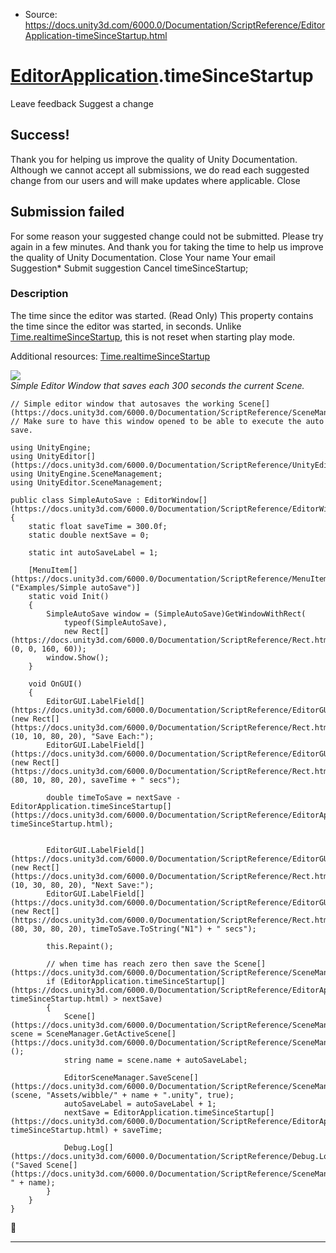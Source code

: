 * Source: https://docs.unity3d.com/6000.0/Documentation/ScriptReference/EditorApplication-timeSinceStartup.html

#  [EditorApplication](https://docs.unity3d.com/6000.0/Documentation/ScriptReference/EditorApplication.html).timeSinceStartup
Leave feedback
Suggest a change
## Success!
Thank you for helping us improve the quality of Unity Documentation. Although we cannot accept all submissions, we do read each suggested change from our users and will make updates where applicable.
Close
## Submission failed
For some reason your suggested change could not be submitted. Please <a>try again</a> in a few minutes. And thank you for taking the time to help us improve the quality of Unity Documentation.
Close
Your name Your email Suggestion* Submit suggestion
Cancel
timeSinceStartup; 
### Description
The time since the editor was started. (Read Only)
This property contains the time since the editor was started, in seconds. Unlike [Time.realtimeSinceStartup](https://docs.unity3d.com/6000.0/Documentation/ScriptReference/Time-realtimeSinceStartup.html), this is not reset when starting play mode.  
  
Additional resources: [Time.realtimeSinceStartup](https://docs.unity3d.com/6000.0/Documentation/ScriptReference/Time-realtimeSinceStartup.html)  
  
![](https://docs.unity3d.com/6000.0/Documentation/StaticFiles/ScriptRefImages/SimpleAutoSave.png)  
_Simple Editor Window that saves each 300 seconds the current Scene._
```
// Simple editor window that autosaves the working Scene[](https://docs.unity3d.com/6000.0/Documentation/ScriptReference/SceneManagement.Scene.html)
// Make sure to have this window opened to be able to execute the auto save.  
  
using UnityEngine;
using UnityEditor[](https://docs.unity3d.com/6000.0/Documentation/ScriptReference/UnityEditor.html);
using UnityEngine.SceneManagement;
using UnityEditor.SceneManagement;  
  
public class SimpleAutoSave : EditorWindow[](https://docs.unity3d.com/6000.0/Documentation/ScriptReference/EditorWindow.html)
{
    static float saveTime = 300.0f;
    static double nextSave = 0;  
  
    static int autoSaveLabel = 1;  
  
    [MenuItem[](https://docs.unity3d.com/6000.0/Documentation/ScriptReference/MenuItem.html)("Examples/Simple autoSave")]
    static void Init()
    {
        SimpleAutoSave window = (SimpleAutoSave)GetWindowWithRect(
            typeof(SimpleAutoSave),
            new Rect[](https://docs.unity3d.com/6000.0/Documentation/ScriptReference/Rect.html)(0, 0, 160, 60));
        window.Show();
    }  
  
    void OnGUI()
    {
        EditorGUI.LabelField[](https://docs.unity3d.com/6000.0/Documentation/ScriptReference/EditorGUI.LabelField.html)(new Rect[](https://docs.unity3d.com/6000.0/Documentation/ScriptReference/Rect.html)(10, 10, 80, 20), "Save Each:");
        EditorGUI.LabelField[](https://docs.unity3d.com/6000.0/Documentation/ScriptReference/EditorGUI.LabelField.html)(new Rect[](https://docs.unity3d.com/6000.0/Documentation/ScriptReference/Rect.html)(80, 10, 80, 20), saveTime + " secs");  
  
        double timeToSave = nextSave - EditorApplication.timeSinceStartup[](https://docs.unity3d.com/6000.0/Documentation/ScriptReference/EditorApplication-timeSinceStartup.html);  
  

        EditorGUI.LabelField[](https://docs.unity3d.com/6000.0/Documentation/ScriptReference/EditorGUI.LabelField.html)(new Rect[](https://docs.unity3d.com/6000.0/Documentation/ScriptReference/Rect.html)(10, 30, 80, 20), "Next Save:");
        EditorGUI.LabelField[](https://docs.unity3d.com/6000.0/Documentation/ScriptReference/EditorGUI.LabelField.html)(new Rect[](https://docs.unity3d.com/6000.0/Documentation/ScriptReference/Rect.html)(80, 30, 80, 20), timeToSave.ToString("N1") + " secs");  
  
        this.Repaint();  
  
        // when time has reach zero then save the Scene[](https://docs.unity3d.com/6000.0/Documentation/ScriptReference/SceneManagement.Scene.html)
        if (EditorApplication.timeSinceStartup[](https://docs.unity3d.com/6000.0/Documentation/ScriptReference/EditorApplication-timeSinceStartup.html) > nextSave)
        {
            Scene[](https://docs.unity3d.com/6000.0/Documentation/ScriptReference/SceneManagement.Scene.html) scene = SceneManager.GetActiveScene[](https://docs.unity3d.com/6000.0/Documentation/ScriptReference/SceneManagement.SceneManager.GetActiveScene.html)();
            string name = scene.name + autoSaveLabel;  
  
            EditorSceneManager.SaveScene[](https://docs.unity3d.com/6000.0/Documentation/ScriptReference/SceneManagement.EditorSceneManager.SaveScene.html)(scene, "Assets/wibble/" + name + ".unity", true);
            autoSaveLabel = autoSaveLabel + 1;
            nextSave = EditorApplication.timeSinceStartup[](https://docs.unity3d.com/6000.0/Documentation/ScriptReference/EditorApplication-timeSinceStartup.html) + saveTime;  
  
            Debug.Log[](https://docs.unity3d.com/6000.0/Documentation/ScriptReference/Debug.Log.html)("Saved Scene[](https://docs.unity3d.com/6000.0/Documentation/ScriptReference/SceneManagement.Scene.html): " + name);
        }
    }
}

```

* * *
